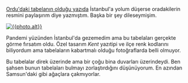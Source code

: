 <!--
title: İstanbul'da bir sokak tabelası
date: 2020-10-10T19:27:39+03
lang: tr
photo:
  src: /assets/photos/IMG20201007085906-02.jpeg
  alt: |
    Bir direk tepesinde ön öne gelmiş iki sokak tabelası. Her biri kırmızı ve
    altında bir ince beyaz, bir de kalın yeşil şerit var.
    Öndekinde yazan:
    "KÖKNAR CADDESİ ↞↠, [beyaz şeritte:] MEHMET AKİF MAHALLESİ, [yeşil
    şeritte:] ÇEKMEKÖY (TN:40 )".
    Arkadakinde yazan:
    "BİL... SOKAĞI, [beyaz şeritte:] MEHMET AKİF MAHALLESİ, [yeşil şeritte:]
    ÇEKMEKÖY (TN:60 )
english: /2020/istanbul-street-sign/
templateEngineOverride: njk,md
-->

[Ordu'daki tabelanın olduğu yazıda][ordu-street-sign] İstanbul'a yolum düşerse oradakilerin resmini paylaşırım diye yazmıştım. Başka bir şey dileseymişim.

[![{{photo.alt}}]({{photo.src}})]({{photo.src}})

Pandemi yüzünden İstanbul'da gezemedim ama bu tabelaları gerçekte görme fırsatım oldu. Özel tasarım _Kent_ yazıtipi ve ilçe renk kodlarını biliyordum ama tabelaların kabartmalı olduğu fotoğraflarda belli olmuyor.

Bu tabelalar direk üzerinde ama bir çoğu bina duvarları üzerindeydi. Ben şahsen bunun tabelaları bulmayı zorlaştırdığını düşünüyorum. En azından Samsun'daki gibi ağaçlara çakmıyorlar.

[ordu-street-sign]:		/2020/ordu-street-sign/
